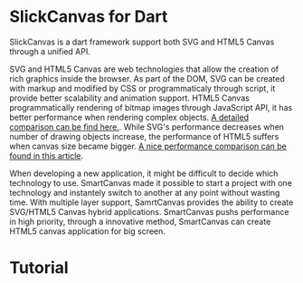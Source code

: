 # SlickCanvas for Dart

SlickCanvas is a dart framework support both SVG and HTML5 Canvas through a unified API.

SVG and HTML5 Canvas are web technologies that allow the creation of rich graphics inside 
the browser. As part of the DOM, SVG can be created with markup and modified by CSS or 
programmaticaly through script, it provide better scalability and animation support.
HTML5 Canvas programmatically rendering of bitmap images through JavaScript API, it has
better performance when rendering complex objects. [A detailed comparison can be find here.](http://www.sitepoint.com/how-to-choose-between-canvas-and-svg/).
While SVG's performance decreases when number of drawing objects increase, the performance 
of HTML5 suffers when canvas size became bigger. [A nice performance comparison
can be found in this article](http://smus.com/canvas-vs-svg-performance/).

When developing a new application, it might be difficult to decide which technology to use. 
SmartCanvas made it possible to start a project with one technology and instantely switch to
another at any point without wasting time. With multiple layer support, SamrtCanvas provides
the ability to create SVG/HTML5 Canvas hybrid applications. SmartCanvas pushs performance
in high priority, through a innovative method, SmartCanvas can create HTML5 canvas application
for big screen.

# Tutorial
